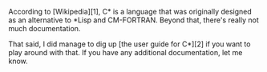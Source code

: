 According to [Wikipedia][1], C* is a language that was originally designed as an
alternative to \*Lisp and CM-FORTRAN. Beyond that, there's really not much
documentation.

That said, I did manage to dig up [the user guide for C*][2] if you want to play
around with that. If you have any additional documentation, let me know.
